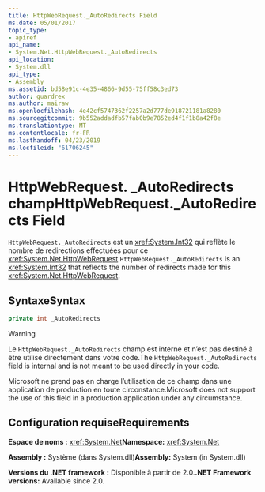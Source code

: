 ```yaml
---
title: HttpWebRequest._AutoRedirects Field
ms.date: 05/01/2017
topic_type:
- apiref
api_name:
- System.Net.HttpWebRequest._AutoRedirects
api_location:
- System.dll
api_type:
- Assembly
ms.assetid: bd58e91c-4e35-4866-9d55-75ff58c3ed73
author: guardrex
ms.author: mairaw
ms.openlocfilehash: 4e42cf5747362f2257a2d777de918721181a8280
ms.sourcegitcommit: 9b552addadfb57fab0b9e7852ed4f1f1b8a42f8e
ms.translationtype: MT
ms.contentlocale: fr-FR
ms.lasthandoff: 04/23/2019
ms.locfileid: "61706245"
---
```

# <a name="httpwebrequestautoredirects-field"></a><span data-ttu-id="2fd35-102">HttpWebRequest. \_AutoRedirects champ</span><span class="sxs-lookup"><span data-stu-id="2fd35-102">HttpWebRequest.\_AutoRedirects Field</span></span>

<span data-ttu-id="2fd35-103">`HttpWebRequest._AutoRedirects` est un <xref:System.Int32> qui reflète le nombre de redirections effectuées pour ce <xref:System.Net.HttpWebRequest>.</span><span class="sxs-lookup"><span data-stu-id="2fd35-103">`HttpWebRequest._AutoRedirects` is an <xref:System.Int32> that reflects the number of redirects made for this <xref:System.Net.HttpWebRequest>.</span></span>

## <a name="syntax"></a><span data-ttu-id="2fd35-104">Syntaxe</span><span class="sxs-lookup"><span data-stu-id="2fd35-104">Syntax</span></span>  
  
```csharp  
private int _AutoRedirects
```

> [!WARNING]
> <span data-ttu-id="2fd35-105">Le `HttpWebRequest._AutoRedirects` champ est interne et n’est pas destiné à être utilisé directement dans votre code.</span><span class="sxs-lookup"><span data-stu-id="2fd35-105">The `HttpWebRequest._AutoRedirects` field is internal and is not meant to be used directly in your code.</span></span>
> 
> <span data-ttu-id="2fd35-106">Microsoft ne prend pas en charge l’utilisation de ce champ dans une application de production en toute circonstance.</span><span class="sxs-lookup"><span data-stu-id="2fd35-106">Microsoft does not support the use of this field in a production application under any circumstance.</span></span>

## <a name="requirements"></a><span data-ttu-id="2fd35-107">Configuration requise</span><span class="sxs-lookup"><span data-stu-id="2fd35-107">Requirements</span></span>

<span data-ttu-id="2fd35-108">**Espace de noms :** <xref:System.Net></span><span class="sxs-lookup"><span data-stu-id="2fd35-108">**Namespace:** <xref:System.Net></span></span>

<span data-ttu-id="2fd35-109">**Assembly :** Système (dans System.dll)</span><span class="sxs-lookup"><span data-stu-id="2fd35-109">**Assembly:** System (in System.dll)</span></span>

<span data-ttu-id="2fd35-110">**Versions du .NET framework :** Disponible à partir de 2.0.</span><span class="sxs-lookup"><span data-stu-id="2fd35-110">**.NET Framework versions:** Available since 2.0.</span></span>
